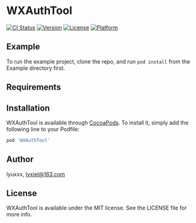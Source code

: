 # WXAuthTool

[![CI Status](https://img.shields.io/travis/lyuxxx/WXAuthTool.svg?style=flat)](https://travis-ci.org/lyuxxx/WXAuthTool)
[![Version](https://img.shields.io/cocoapods/v/WXAuthTool.svg?style=flat)](https://cocoapods.org/pods/WXAuthTool)
[![License](https://img.shields.io/cocoapods/l/WXAuthTool.svg?style=flat)](https://cocoapods.org/pods/WXAuthTool)
[![Platform](https://img.shields.io/cocoapods/p/WXAuthTool.svg?style=flat)](https://cocoapods.org/pods/WXAuthTool)

## Example

To run the example project, clone the repo, and run `pod install` from the Example directory first.

## Requirements

## Installation

WXAuthTool is available through [CocoaPods](https://cocoapods.org). To install
it, simply add the following line to your Podfile:

```ruby
pod 'WXAuthTool'
```

## Author

lyuxxx, lyxiel@163.com

## License

WXAuthTool is available under the MIT license. See the LICENSE file for more info.
